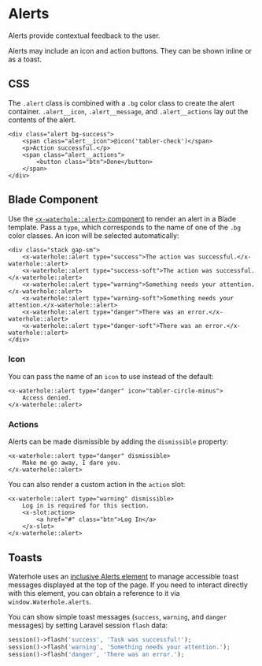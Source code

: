 # Alerts

Alerts provide contextual feedback to the user.

Alerts may include an icon and action buttons. They can be shown inline or as a toast.

## CSS

The `.alert` class is combined with a `.bg` color class to create the alert container. `.alert__icon`, `.alert__message`, and `.alert__actions` lay out the contents of the alert.

```blade render
<div class="alert bg-success">
    <span class="alert__icon">@icon('tabler-check')</span>
    <p>Action successful.</p>
    <span class="alert__actions">
        <button class="btn">Done</button>
    </span>
</div>
```

## Blade Component

Use the [`<x-waterhole::alert>` component](reference://Waterhole/View/Components/Alert.php) to render an alert in a Blade template. Pass a `type`, which corresponds to the name of one of the `.bg` color classes. An icon will be selected automatically:

```blade render
<div class="stack gap-sm">
    <x-waterhole::alert type="success">The action was successful.</x-waterhole::alert>
    <x-waterhole::alert type="success-soft">The action was successful.</x-waterhole::alert>
    <x-waterhole::alert type="warning">Something needs your attention.</x-waterhole::alert>
    <x-waterhole::alert type="warning-soft">Something needs your attention.</x-waterhole::alert>
    <x-waterhole::alert type="danger">There was an error.</x-waterhole::alert>
    <x-waterhole::alert type="danger-soft">There was an error.</x-waterhole::alert>
</div>
```

### Icon

You can pass the name of an `icon` to use instead of the default:

```blade render
<x-waterhole::alert type="danger" icon="tabler-circle-minus">
    Access denied.
</x-waterhole::alert>
```

### Actions

Alerts can be made dismissible by adding the `dismissible` property:

```blade render
<x-waterhole::alert type="danger" dismissible>
    Make me go away, I dare you.
</x-waterhole::alert>
```

You can also render a custom action in the `action` slot:

```blade render
<x-waterhole::alert type="warning" dismissible>
    Log in is required for this section.
    <x-slot:action>
        <a href="#" class="btn">Log In</a>
    </x-slot>
</x-waterhole::alert>
```

## Toasts

Waterhole uses an [inclusive Alerts element](https://github.com/tobyzerner/inclusive-elements/tree/master/src/alerts) to manage accessible toast messages displayed at the top of the page. If you need to interact directly with this element, you can obtain a reference to it via `window.Waterhole.alerts`.

You can show simple toast messages (`success`, `warning`, and `danger` messages) by setting Laravel session `flash` data:

```php
session()->flash('success', 'Task was successful!');
session()->flash('warning', 'Something needs your attention.');
session()->flash('danger', 'There was an error.');
```
